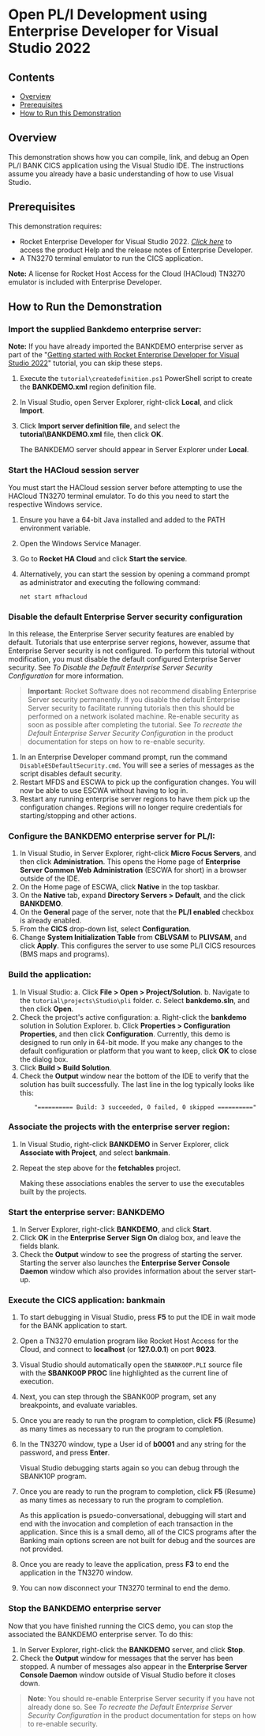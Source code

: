 # Open PL/I Development using Enterprise Developer for Visual Studio 2022
## Contents
- [Overview](#overview)
- [Prerequisites](#prerequisites)
- [How to Run this Demonstration](#how-to-run-the-demonstration)


## Overview
This demonstration shows how you can compile, link, and debug an Open PL/I BANK CICS application using the Visual Studio IDE. The instructions assume you already have a basic understanding of how to use Visual Studio.

## Prerequisites

This demonstration requires:
- Rocket Enterprise Developer for Visual Studio 2022. [*Click here*](https://www.microfocus.com/documentation/enterprise-developer/) to access the product Help and the release notes of Enterprise Developer.
- A TN3270 terminal emulator to run the CICS application. 

**Note:**
A license for Rocket Host Access for the Cloud (HACloud) TN3270 emulator is included with Enterprise Developer. 

## How to Run the Demonstration
### Import the supplied Bankdemo enterprise server:
  
**Note:**
If you have already imported the BANKDEMO enterprise server as part of the "[Getting started with Rocket Enterprise Developer for Visual Studio 2022](..\README.md)" tutorial, you can skip these steps.
    
1. Execute the `tutorial\createdefinition.ps1` PowerShell script to create the **BANKDEMO.xml** region definition file. 
    
2. In  Visual Studio, open Server Explorer, right-click **Local**, and click **Import**. 
    
3. Click **Import server definition file**, and select the **tutorial\BANKDEMO.xml** file, then click **OK**.
    
   The BANKDEMO server should appear in Server Explorer under **Local**.

### Start the HACloud session server

You must start the HACloud session server before attempting to use the HACloud TN3270 terminal emulator. To do this you need to start the respective Windows service.

1. Ensure you have a 64-bit Java installed and added to the PATH environment variable.
2. Open the Windows Service Manager.
3. Go to **Rocket HA Cloud** and click **Start the service**. 
4. Alternatively, you can start the session by opening a command prompt as administrator and executing the following command:

    ```
    net start mfhacloud
    ```

### Disable the default Enterprise Server security configuration

In this release, the Enterprise Server security features are enabled by default. Tutorials that use enterprise server regions, however, assume that Enterprise Server security is not configured. To perform this tutorial without modification, you must disable the default configured Enterprise Server security. See *To Disable the Default Enterprise Server Security Configuration* for more information.

> **Important**: Rocket Software does not recommend disabling Enterprise Server security permanently. If you disable the default Enterprise Server security to facilitate running tutorials then this should be performed on a network isolated machine. Re-enable security as soon as possible after completing the tutorial. See *To recreate the Default Enterprise Server Security Configuration* in the product documentation for steps on how to re-enable security. 

1. In an Enterprise Developer command prompt, run the command `DisableESDefaultSecurity.cmd`. You will see a series of messages as the script disables default security.
2. Restart MFDS and ESCWA to pick up the configuration changes. You will now be able to use ESCWA without having to log in.
3. Restart any running enterprise server regions to have them pick up the configuration changes. Regions will no longer require credentials for starting/stopping and other actions.


### Configure the BANKDEMO enterprise server for PL/I:
    
1. In Visual Studio, in Server Explorer, right-click **Micro Focus Servers**, and then click **Administration**.
     This opens the Home page of **Enterprise Server Common Web Administration** (ESCWA for short) in a browser outside of the IDE.
2. On the Home page of ESCWA, click **Native** in the top taskbar.
3. On the **Native** tab, expand **Directory Servers >  Default**, and the click **BANKDEMO**.
4. On the **General** page of the server, note that the **PL/I enabled** checkbox is already enabled.
5. From the **CICS** drop-down list, select **Configuration**.
6. Change **System Initialization Table** from **CBLVSAM** to **PLIVSAM**, and click **Apply**. 
    This configures the server to use some PL/I CICS resources (BMS maps and programs).

### Build the application:</description>

1. In Visual Studio:
     a.  Click **File > Open > Project/Solution**.
     b.  Navigate to the `tutorial\projects\Studio\pli` folder.
     c.  Select **bankdemo.sln**, and then click **Open**.
2. Check the project's active configuration:
    a.  Right-click the **bankdemo** solution in Solution Explorer.
    b.  Click **Properties > Configuration Properties**, and then click  **Configuration**. 
        Currently, this demo is designed to run only in 64-bit mode. If you make any changes to the default configuration or platform that you want to keep, click **OK** to close the dialog box.  
3. Click **Build > Build Solution**.
4. Check the **Output** window near the bottom of the IDE to verify that the solution has built successfully. The last line in the log typically looks like this: 
    ```
        "========== Build: 3 succeeded, 0 failed, 0 skipped =========="
    ```

### Associate the projects with the enterprise server region:

1. In Visual Studio, right-click **BANKDEMO** in Server Explorer, click **Associate with Project**, and select **bankmain**.

2. Repeat the step above for the **fetchables** project.

    Making these associations enables the server to use the executables built by the projects.

### Start the enterprise server: BANKDEMO

1.  In Server Explorer, right-click **BANKDEMO**, and click **Start**.
2.  Click **OK** in the **Enterprise Server Sign On** dialog box, and leave the fields blank.
3.  Check the **Output** window to see the progress of starting the server.
    Starting the server also launches the **Enterprise Server Console Daemon** window which also provides information about the server start-up.

### Execute the CICS application: bankmain

1.   To start debugging in Visual Studio, press **F5** to put the IDE in wait mode for the BANK application to start.
2.  Open a TN3270 emulation program like Rocket Host Access for the Cloud, and connect to **localhost** (or **127.0.0.1**) on port **9023**.
3.  Visual Studio should automatically open the `SBANK00P.PLI` source file with the **SBANK00P PROC** line highlighted as the current line of execution.
4.  Next, you can step through the SBANK00P program, set any breakpoints, and evaluate variables.  
5.  Once you are ready to run the program to completion, click **F5** (Resume) as many times as necessary to run the program to completion.
6.  In the TN3270 window, type a User id of **b0001** and any string for the password, and press **Enter**.

    Visual Studio debugging starts again so you can debug through the SBANK10P program.         
7. Once you are ready to run the program to completion, click **F5** (Resume) as many times as necessary to run the program to completion.         
  
    As this application is psuedo-conversational, debugging will start and end with the invocation and completion of each transaction in the application.  Since this is a small demo, all of the CICS programs after the Banking main options screen are not built for debug and the sources are not provided.
8.  Once you are ready to leave the application, press **F3** to end the application in the TN3270 window.          
9.  You can now disconnect your TN3270 terminal to end the demo.          

### Stop the BANKDEMO enterprise server

Now that you have finished running the CICS demo, you can stop the associated the BANKDEMO enterprise server. To do this:
 
1.  In Server Explorer, right-click the **BANKDEMO** server, and click **Stop**.
2.  Check the **Output** window for messages that the server has been stopped. A number of messages also appear in the **Enterprise Server Console Daemon** window outside of Visual Studio before it closes down.

> **Note**: You should re-enable Enterprise Server security if you have not already done so. See *To recreate the Default Enterprise Server Security Configuration* in the product documentation for steps on how to re-enable security. 
